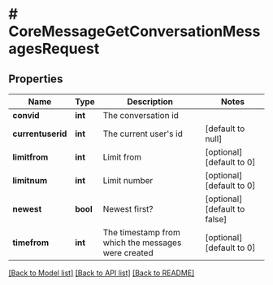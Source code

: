 # # CoreMessageGetConversationMessagesRequest

## Properties

Name | Type | Description | Notes
------------ | ------------- | ------------- | -------------
**convid** | **int** | The conversation id |
**currentuserid** | **int** | The current user&#39;s id | [default to null]
**limitfrom** | **int** | Limit from | [optional] [default to 0]
**limitnum** | **int** | Limit number | [optional] [default to 0]
**newest** | **bool** | Newest first? | [optional] [default to false]
**timefrom** | **int** | The timestamp from which the messages were created | [optional] [default to 0]

[[Back to Model list]](../../README.md#models) [[Back to API list]](../../README.md#endpoints) [[Back to README]](../../README.md)
